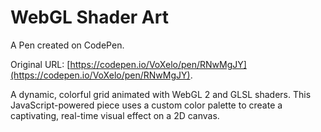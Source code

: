 # WebGL Shader Art

A Pen created on CodePen.

Original URL: [https://codepen.io/VoXelo/pen/RNwMgJY](https://codepen.io/VoXelo/pen/RNwMgJY).

A dynamic, colorful grid animated with WebGL 2 and GLSL shaders. This JavaScript-powered piece uses a custom color palette to create a captivating, real-time visual effect on a 2D canvas.